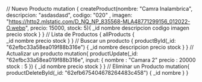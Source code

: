 <!-- GRAPHQL -->
// Nuevo Producto
  mutation {
    createProduct(nombre: "Camra Inalambrica", descripcion: "asdasdasd", codigo: "020" , imagen: "https://http2.mlstatic.com/D_NQ_NP_835568-MLA48771299156_012022-O.webp", precio: 15000, stock: 5){
       _id
       nombre
       descripcion
       codigo
       imagen
       precio
       stock
     }
   } 
// Lista de Productos
{
   allProducts {    
                _id
              nombre
              precio
              stock
   }
}
// Buscar un producto
{
     productById(_id: "62efbc33a58ea019f88b316e") 
     {
       _id
       nombre
       descripcion
       precio
       stock
     }
 }
// Actualizar un producto
 mutation{
     productUpdate(_id: "62efbc33a58ea019f88b316e", input: {
      nombre : "Camara 2"
      precio : 20000
      stock : 5
    }) {
         _id
         nombre
        precio
             stock
     }
  }
// Eliminar un Producto
 mutation{
     productDeleteById(_id: "62efb675404678264483c458") 
      {
        _id
        nombre
      }
  }
